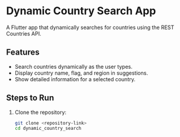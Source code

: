 # Dynamic Country Search App

A Flutter app that dynamically searches for countries using the REST Countries API.

## Features
- Search countries dynamically as the user types.
- Display country name, flag, and region in suggestions.
- Show detailed information for a selected country.

## Steps to Run
1. Clone the repository:
   ```bash
   git clone <repository-link>
   cd dynamic_country_search
